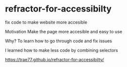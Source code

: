 # refractor-for-accessibilty
fix code to make website more accesible

Motivation
Make the page more accesible and easy to use

Why?
To learn how to go through code and fix issues

I learned how to make less code by combining selectors 



https://trae77.github.io/refractor-for-accessibilty/

